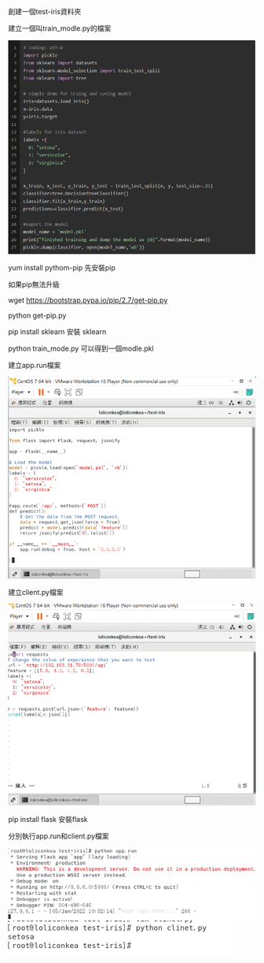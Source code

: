 創建一個test-iris資料夾

建立一個叫train_modle.py的檔案

![GITHUB](https://github.com/loliconkea/Docker/blob/main/image/iris-01.png)

yum install pythom-pip 先安裝pip

如果pip無法升級 

wget https://bootstrap.pypa.io/pip/2.7/get-pip.py 

python get-pip.py

pip install sklearn 安裝 sklearn

python train_mode.py 可以得到一個modle.pkl

建立app.run檔案

![GITHUB](https://github.com/loliconkea/Docker/blob/main/image/iris-02.png)

建立client.py檔案

![GITHUB](https://github.com/loliconkea/Docker/blob/main/image/iris-03.png)

pip install flask 安裝flask

分別執行app.run和client.py檔案

![GITHUB](https://github.com/loliconkea/Docker/blob/main/image/iris-04.png)
![GITHUB](https://github.com/loliconkea/Docker/blob/main/image/iris-05.png)
